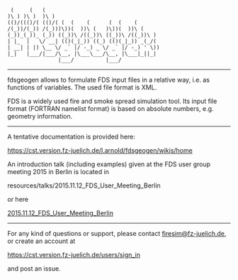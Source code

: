 ```ascii
 (     (   (                                    
)\ ) )\ )  )\ )                                 
(()/((()/( (()/( (  (    (      (  (    (        
/(_))/(_)) /(_)))\))(  ))\ (   )\))(  ))\ (     
(_))_(_))_ (_)) ((_))\ /((_))\ ((_))\ /((_))\ )  
| |_  |   \/ __| (()(_|_)) ((_) (()(_|_)) _(_/(  
| __| | |) \__ \/ _` |/ -_) _ \/ _` |/ -_) ' \))
|_|   |___/|___/\__, |\___\___/\__, |\___|_||_|  
                |___/          |___/             
```
--------------------------------

fdsgeogen allows to formulate FDS input files in a relative way, i.e. as functions of variables. The used file format is XML.

FDS is a widely used fire and smoke spread simulation tool. Its input file format (FORTRAN namelist format) is based on absolute numbers, e.g. geometry information.

--------------------------------

A tentative documentation is provided here:

https://cst.version.fz-juelich.de/l.arnold/fdsgeogen/wikis/home

An introduction talk (including examples) given at the FDS user group meeting 2015 in Berlin is located in

resources/talks/2015.11.12_FDS_User_Meeting_Berlin

or here

[2015.11.12_FDS_User_Meeting_Berlin](resources/talks/2015.11.12_FDS_User_Meeting_Berlin)

--------------------------------

For any kind of questions or support, please contact firesim@fz-juelich.de, or create an account at

https://cst.version.fz-juelich.de/users/sign_in

and post an issue.